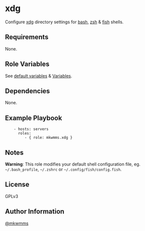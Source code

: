xdg
==================
<!-- [![Build Status](https://travis-ci.org/mkwmms/ansible-xdg.svg)](https://travis-ci.org/mkwmms/xdg) -->

Configure [xdg] directory settings for [bash], [zsh] & [fish] shells.

Requirements
------------

None.

Role Variables
--------------

See [default variables] & [Variables].

Dependencies
------------

None.

Example Playbook
----------------

```
    - hosts: servers
      roles:
         - { role: mkwmms.xdg }
```

Notes
-----

__Warning__: This role modifies your default shell configuration file, eg.
`~/.bash_profile`, `~/.zshrc` or `~/.config/fish/config.fish`.

License
-------

GPLv3

Author Information
------------------

[@mkwmms]

[@mkwmms]: https://github.com/mkwmms
[aura]: https://github.com/aurapm/aura
[bash]: https://www.gnu.org/software/bash/manual/bashref.html
[default variables]: defaults/main.yml
[dotstrap]: https://github.com/mkwmms/dotstrap
[fasd]: https://github.com/clvv/fasd
[files]: files/
[fish]: http://fishshell.com/
[homebrew]: https://github.com/Homebrew/homebrew
[xdg]: https://github.com/sindresorhus/xdg
[variables]: vars/
[xdg]: http://standards.freedesktop.org/basedir-spec/basedir-spec-latest.html
[yaourt]: https://github.com/archlinuxfr/yaourt
[z]: https://github.com/rupa/z
[zsh]: http://zsh.sourceforge.net

